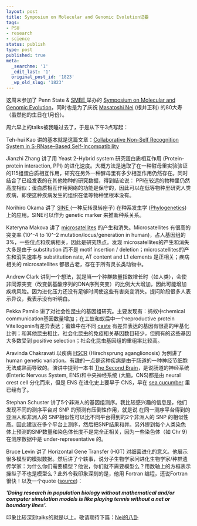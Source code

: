 ```yaml
---
layout: post
title: Symposium on Molecular and Genomic Evolution记要
tags:
- PSU
- research
- science
status: publish
type: post
published: true
meta:
  _searchme: '1'
  _edit_last: '1'
  original_post_id: '1823'
  _wp_old_slug: '1823'
---
```

这周末参加了 Penn State &amp; <a href="http://www.smbe.org/" target="_blank">SMBE </a>举办的 <a href="https://sites.google.com/site/smbe2011psu/" target="_blank">Symposium on Molecular and Genomic Evolution</a>，同时也是为了庆祝 <a href="http://en.wikipedia.org/wiki/Masatoshi_Nei" target="_blank">Masatoshi Nei</a> (根井正利) 的80大寿（虽然他的生日在1月份）。

周六早上的talks被我睡过去了，于是从下午3点写起：

Teh-hui Kao 讲的基本就是这篇文章：<a href="http://www.sciencemag.org/content/330/6005/796.abstract" target="_blank">Collaborative Non-Self Recognition System in S-RNase–Based Self-Incompatibility</a>

Jianzhi Zhang 讲了用 Yeast 2-Hybrid system 研究蛋白质相互作用 (Protein-protein interaction, PPI) 的进化速度。大概方法是选取了在一种酵母里实验验证的115组蛋白质相互作用，研究在另外一种酵母里有多少相互作用仍然存在。同时结合了已经发表的在其他物种的研究数据，得到结论说： PPI在较远的物种里仍然高度相似；蛋白质相互作用网络的功能是保守的，因此可以在低等物种里研究人类疾病，即使这种疾病发生的组织在低等物种里根本没有。

Norihiro Okama 讲了 <a href="http://en.wikipedia.org/wiki/Short_interspersed_nuclear_element#SINEs" target="_blank">SINE </a>(一种反转录转座子) 在种系发生学 (<a href="http://en.wikipedia.org/wiki/Phylogenetics" target="_blank">Phylogenetics</a>) 上的应用。SINE可以作为 genetic marker 来推断种系关系。

Kateryna Makova 讲了 <a href="http://en.wikipedia.org/wiki/Microsatellite_%28genetics%29" target="_blank">microsatellites</a> 的产生和消失。Microsatellites 有很高的突变率 (10^-4 to 10^-2 mutation/locus/generation in human)，占人基因组的 3%，一些位点和疾病相关，因此是研究热点。发现 microsatellites的产生和消失大多是由于 substitution 而不是 motif insertion / deletion；microsatellites的产生和消失速率与 substitution rate, AT content and L1 elements 是正相关；疾病相关的 microsatellites 都很古老，存在于所有灵长类动物中。

Andrew Clark 讲到一个想法，就是当一个种群数量指数增长时（如人类），会使非同源突变（改变氨基酸序列的DNA序列突变）的比例大大增加，因此可能增加疾病风险。因为进化压力还没有足够时间使这些有害突变消失。提问阶段很多人表示异议，我表示没有听明白。

Pekka Pamilo 讲了对社会性昆虫的基因组研究。主要发现有：蚂蚁中chemical communication基因数量增加；在工蚁和蚁后中一个reproductive protein Vitellogenin有差异表达；蜜蜂中在不同 <a href="http://en.wikipedia.org/wiki/Caste" target="_blank">caste</a> 有差异表达的基因有很高的甲基化比例；和其他昆虫相比，社会化昆虫的免疫相关基因数目较少，但拥有的这些基因大多数受到 positive selection；社会化昆虫基因组的重组率比较高。

Aravinda Chakravati 以疾病 <a href="http://en.wikipedia.org/wiki/Hirschsprung%27s_disease" target="_blank">HSCR</a> (Hirschsprung aganglionosis) 为例讲了 human genetic variation。有趣的一点是这种疾病是由于肠道的一种神经节细胞无法成熟而导致的。演讲中提到一本书 <a href="http://www.amazon.com/Second-Brain-Groundbreaking-Understanding-Disorders/dp/0060930721" target="_blank">The Second Brain</a>，是说肠道的神经系统 (Enteric Nervous System, ENS)和中央神经系统 (大脑，CNS)都是由 neural crest cell 分化而来，但是 ENS 在进化史上要早于 CNS，早在 <a href="http://en.wikipedia.org/wiki/Sea_cucumber" target="_blank">sea cucumber</a> 里已经有了。

Stephan Schuster 讲了5个非洲人的基因组测序。我比较感兴趣的信息是，他们发现不同的测序平台对 SNP 的预测有压倒性作用，就是说 在同一测序平台得到的亚洲人和非洲人的 SNP相似性可以比不同平台得到的2个非洲人的 SNP 的相似性高。因此建议在多个平台上测序，然后把SNP结果和并。另外提到每个人类染色体上预测的SNP数量和染色体长度不是完全正相关，因为一些染色体（如 Chr 9）在测序数据中是 under-representative 的。

Bruce Levin 讲了 Horizontal Gene Transfer (HGT) 对细菌进化的意义。他展示很多模型的模拟数据。然后讲了个轶事，说分子生物学家问进化生物学家/种群遗传学家：为什么你们需要模型？他说，你们就不需要模型么？用数轴上的方框表示操纵子不也是模型么？此外令我印象深刻的是，他用 Fortran 编程，还说Fortran很快！以及一个quote (<a href="http://eclf.net/" target="_blank">source</a>)：

<strong><em>'Doing research in population biology without mathematical and/or computer simulation models is like playing tennis without a net or boundary lines'.</em></strong>

印象比较深刻talks的就是以上。敬请期待下篇：<a href="http://azaleasays.com/2011/03/20/anecdotes-of-nei/" target="_blank">Nei的八卦</a>

 
